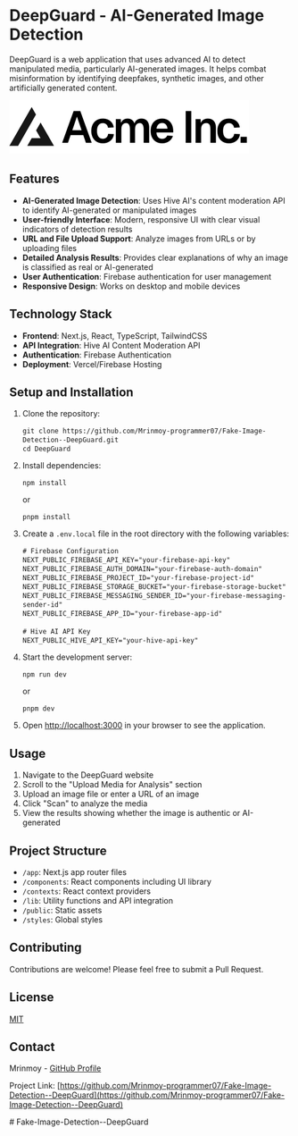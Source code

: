 # DeepGuard - AI-Generated Image Detection

DeepGuard is a web application that uses advanced AI to detect manipulated media, particularly AI-generated images. It helps combat misinformation by identifying deepfakes, synthetic images, and other artificially generated content.

![DeepGuard Logo](public/placeholder-logo.svg)

## Features

- **AI-Generated Image Detection**: Uses Hive AI's content moderation API to identify AI-generated or manipulated images
- **User-friendly Interface**: Modern, responsive UI with clear visual indicators of detection results
- **URL and File Upload Support**: Analyze images from URLs or by uploading files
- **Detailed Analysis Results**: Provides clear explanations of why an image is classified as real or AI-generated
- **User Authentication**: Firebase authentication for user management
- **Responsive Design**: Works on desktop and mobile devices

## Technology Stack

- **Frontend**: Next.js, React, TypeScript, TailwindCSS
- **API Integration**: Hive AI Content Moderation API
- **Authentication**: Firebase Authentication
- **Deployment**: Vercel/Firebase Hosting

## Setup and Installation

1. Clone the repository:
   ```
   git clone https://github.com/Mrinmoy-programmer07/Fake-Image-Detection--DeepGuard.git
   cd DeepGuard
   ```

2. Install dependencies:
   ```
   npm install
   ```
   or
   ```
   pnpm install
   ```

3. Create a `.env.local` file in the root directory with the following variables:
   ```
   # Firebase Configuration
   NEXT_PUBLIC_FIREBASE_API_KEY="your-firebase-api-key"
   NEXT_PUBLIC_FIREBASE_AUTH_DOMAIN="your-firebase-auth-domain"
   NEXT_PUBLIC_FIREBASE_PROJECT_ID="your-firebase-project-id"
   NEXT_PUBLIC_FIREBASE_STORAGE_BUCKET="your-firebase-storage-bucket"
   NEXT_PUBLIC_FIREBASE_MESSAGING_SENDER_ID="your-firebase-messaging-sender-id"
   NEXT_PUBLIC_FIREBASE_APP_ID="your-firebase-app-id"

   # Hive AI API Key
   NEXT_PUBLIC_HIVE_API_KEY="your-hive-api-key"
   ```

4. Start the development server:
   ```
   npm run dev
   ```
   or
   ```
   pnpm dev
   ```

5. Open [http://localhost:3000](http://localhost:3000) in your browser to see the application.

## Usage

1. Navigate to the DeepGuard website
2. Scroll to the "Upload Media for Analysis" section
3. Upload an image file or enter a URL of an image
4. Click "Scan" to analyze the media
5. View the results showing whether the image is authentic or AI-generated

## Project Structure

- `/app`: Next.js app router files
- `/components`: React components including UI library
- `/contexts`: React context providers
- `/lib`: Utility functions and API integration
- `/public`: Static assets
- `/styles`: Global styles

## Contributing

Contributions are welcome! Please feel free to submit a Pull Request.

## License

[MIT](https://choosealicense.com/licenses/mit/)

## Contact

Mrinmoy - [GitHub Profile](https://github.com/Mrinmoy-programmer07)

Project Link: [https://github.com/Mrinmoy-programmer07/Fake-Image-Detection--DeepGuard](https://github.com/Mrinmoy-programmer07/Fake-Image-Detection--DeepGuard)

#   F a k e - I m a g e - D e t e c t i o n - - D e e p G u a r d 
 
 
